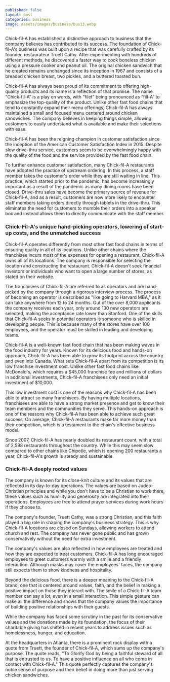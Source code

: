 ```yaml
---
published: false
layout: post
categories: business
image: assets/images/business/bus13.webp
---
```


Chick-fil-A has established a distinctive approach to business that the company believes has contributed to its success. The foundation of Chick-fil-A's business was built upon a recipe that was carefully crafted by its founder, restaurateur Truett Cathy. After experimenting with hundreds of different methods, he discovered a faster way to cook boneless chicken using a pressure cooker and peanut oil. The original chicken sandwich that he created remains unchanged since its inception in 1967 and consists of a breaded chicken breast, two pickles, and a buttered toasted bun.

Chick-fil-A has always been proud of its commitment to offering high-quality products and its name is a reflection of that promise. The name “Chick-fil-A” is a play on words, with “filet” being pronounced as “fill-A” to emphasize the top-quality of the product. Unlike other fast food chains that tend to constantly expand their menu offerings, Chick-fil-A has always maintained a small and focused menu centered around chicken sandwiches. The company believes in keeping things simple, allowing customers to easily understand what is available and make their selections with ease.

Chick-fil-A has been the reigning champion in customer satisfaction since the inception of the American Customer Satisfaction Index in 2015. Despite slow drive-thru service, customers seem to be overwhelmingly happy with the quality of the food and the service provided by the fast food chain.

To further enhance customer satisfaction, many Chick-fil-A restaurants have adopted the practice of upstream ordering. In this process, a staff member takes the customer's order while they are still waiting in line. This practice, which started prior to the pandemic, has become increasingly important as a result of the pandemic as many dining rooms have been closed. Drive-thru sales have become the primary source of revenue for Chick-fil-A, and as a result, customers are now more likely to encounter staff members taking orders directly through tablets in the drive-thru. This eliminates the need for customers to mumble their orders into a speaker box and instead allows them to directly communicate with the staff member.

### Chick-Fil-A's unique hand-picking operators, lowering of start-up costs, and the unmatched success
Chick-fil-A operates differently from most other fast food chains in terms of ensuring quality in all of its locations. Unlike other chains where the franchisee incurs most of the expenses for opening a restaurant, Chick-fil-A owns all of its locations. The company is responsible for selecting the location and constructing the restaurant. Chick-fil-A doesn't seek financial investors or individuals who want to open a large number of stores, as stated on their website.

The franchisees of Chick-fil-A are referred to as operators and are hand-picked by the company through a rigorous interview process. The process of becoming an operator is described as "like going to Harvard MBA," as it can take anywhere from 12 to 24 months. Out of the over 8,000 applicants the company receives each year, only around 130 new operators are selected, making the acceptance rate lower than Stanford.
One of the skills that Chick-fil-A seeks in potential operators is someone who is skilled in developing people. This is because many of the stores have over 100 employees, and the operator must be skilled in leading and developing teams.

Chick-fil-A is a well-known fast food chain that has been making waves in the food industry for years. Known for its delicious food and hands-on approach, Chick-fil-A has been able to grow its footprint across the country and even into Canada. What sets Chick-fil-A apart from its competition is its low franchise investment cost. Unlike other fast food chains like McDonald's, which requires a $45,000 franchise fee and millions of dollars in additional investments, Chick-fil-A franchisees only need an initial investment of $10,000.

This low investment cost is one of the reasons why Chick-fil-A has been able to attract so many franchisees. By having multiple locations, franchisees are able to have a strong market presence and get to know their team members and the communities they serve. This hands-on approach is one of the reasons why Chick-fil-A has been able to achieve such great success. On average, Chick-fil-A restaurants make far more money than their competition, which is a testament to the chain's effective business model.

Since 2007, Chick-fil-A has nearly doubled its restaurant count, with a total of 2,598 restaurants throughout the country. While this may seem slow compared to other chains like Chipotle, which is opening 200 restaurants a year, Chick-fil-A's growth is steady and sustainable.

### Chick-fil-A deeply rooted values
The company is known for its close-knit culture and its values that are reflected in its day-to-day operations. The values are based on Judeo-Christian principles and while you don't have to be a Christian to work there, these values such as humility and generosity are integrated into their operations. Employees are free to attend prayer services during work hours if they choose to.

The company's founder, Truett Cathy, was a strong Christian, and this faith played a big role in shaping the company's business strategy. This is why Chick-fil-A locations are closed on Sundays, allowing workers to attend church and rest. The company has never gone public and has grown conservatively without the need for extra investment.

The company's values are also reflected in how employees are treated and how they are expected to treat customers. Chick-fil-A has long encouraged employees to greet customers warmly with a smile and a friendly interaction. Although masks may cover the employees' faces, the company still expects them to show kindness and hospitality.

Beyond the delicious food, there is a deeper meaning to the Chick-fil-A brand, one that is centered around values, faith, and the belief in making a positive impact on those they interact with. The smile of a Chick-fil-A team member can say a lot, even in a small interaction. This simple gesture can make all the difference and shows that the company values the importance of building positive relationships with their guests.

While the company has faced some scrutiny in the past for its conservative values and the donations made by its foundation, the focus of their charitable giving has shifted in recent years to address issues such as homelessness, hunger, and education.

At the headquarters in Atlanta, there is a prominent rock display with a quote from Truett, the founder of Chick-fil-A, which sums up the company's purpose. The quote reads, "To Glorify God by being a faithful steward of all that is entrusted to us. To have a positive influence on all who come in contact with Chick-fil-A." This quote perfectly captures the company's noble sense of purpose and their belief in doing more than just serving chicken sandwiches.

